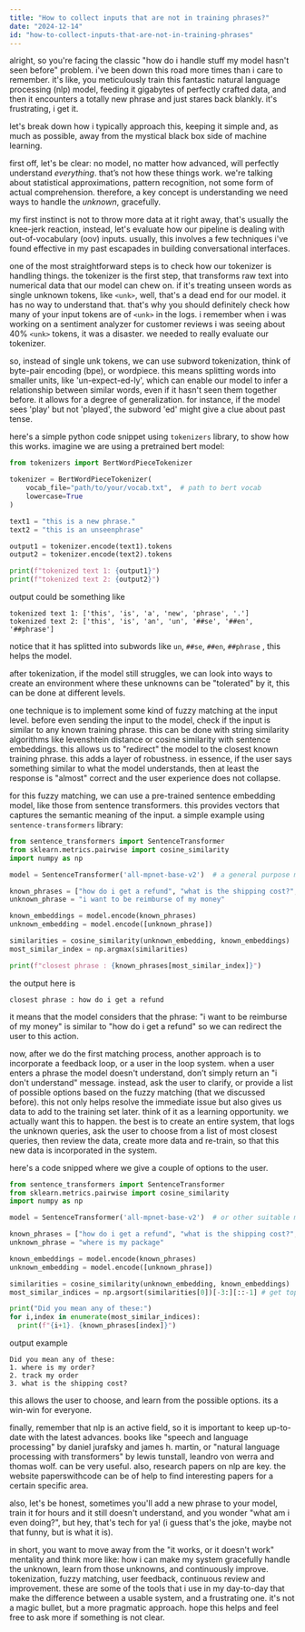 ```yaml
---
title: "How to collect inputs that are not in training phrases?"
date: "2024-12-14"
id: "how-to-collect-inputs-that-are-not-in-training-phrases"
---
```


alright, so you're facing the classic "how do i handle stuff my model hasn't seen before" problem. i've been down this road more times than i care to remember. it's like, you meticulously train this fantastic natural language processing (nlp) model, feeding it gigabytes of perfectly crafted data, and then it encounters a totally new phrase and just stares back blankly. it's frustrating, i get it.

let's break down how i typically approach this, keeping it simple and, as much as possible, away from the mystical black box side of machine learning.

first off, let's be clear: no model, no matter how advanced, will perfectly understand *everything*. that’s not how these things work. we're talking about statistical approximations, pattern recognition, not some form of actual comprehension. therefore, a key concept is understanding we need ways to handle the *unknown*, gracefully.

my first instinct is not to throw more data at it right away, that's usually the knee-jerk reaction, instead, let's evaluate how our pipeline is dealing with out-of-vocabulary (oov) inputs. usually, this involves a few techniques i've found effective in my past escapades in building conversational interfaces.

one of the most straightforward steps is to check how our tokenizer is handling things. the tokenizer is the first step, that transforms raw text into numerical data that our model can chew on. if it's treating unseen words as single unknown tokens, like `<unk>`, well, that's a dead end for our model. it has no way to understand that. that's why you should definitely check how many of your input tokens are of `<unk>` in the logs. i remember when i was working on a sentiment analyzer for customer reviews i was seeing about 40% `<unk>` tokens, it was a disaster. we needed to really evaluate our tokenizer.

so, instead of single unk tokens, we can use subword tokenization, think of byte-pair encoding (bpe), or wordpiece. this means splitting words into smaller units, like 'un-expect-ed-ly', which can enable our model to infer a relationship between similar words, even if it hasn't seen them together before. it allows for a degree of generalization. for instance, if the model sees 'play' but not 'played', the subword 'ed' might give a clue about past tense.

here's a simple python code snippet using `tokenizers` library, to show how this works. imagine we are using a pretrained bert model:

```python
from tokenizers import BertWordPieceTokenizer

tokenizer = BertWordPieceTokenizer(
    vocab_file="path/to/your/vocab.txt",  # path to bert vocab
    lowercase=True
)

text1 = "this is a new phrase."
text2 = "this is an unseenphrase"

output1 = tokenizer.encode(text1).tokens
output2 = tokenizer.encode(text2).tokens

print(f"tokenized text 1: {output1}")
print(f"tokenized text 2: {output2}")


```
output could be something like
```
tokenized text 1: ['this', 'is', 'a', 'new', 'phrase', '.']
tokenized text 2: ['this', 'is', 'an', 'un', '##se', '##en', '##phrase']
```

notice that it has splitted into subwords like `un`, `##se`, `##en`, `##phrase` , this helps the model.

after tokenization, if the model still struggles, we can look into ways to create an environment where these unknowns can be "tolerated" by it, this can be done at different levels.

one technique is to implement some kind of fuzzy matching at the input level. before even sending the input to the model, check if the input is similar to any known training phrase. this can be done with string similarity algorithms like levenshtein distance or cosine similarity with sentence embeddings. this allows us to "redirect" the model to the closest known training phrase. this adds a layer of robustness. in essence, if the user says something similar to what the model understands, then at least the response is "almost" correct and the user experience does not collapse.

for this fuzzy matching, we can use a pre-trained sentence embedding model, like those from sentence transformers. this provides vectors that captures the semantic meaning of the input. a simple example using `sentence-transformers` library:

```python
from sentence_transformers import SentenceTransformer
from sklearn.metrics.pairwise import cosine_similarity
import numpy as np

model = SentenceTransformer('all-mpnet-base-v2')  # a general purpose model

known_phrases = ["how do i get a refund", "what is the shipping cost?", "where is my order?"]
unknown_phrase = "i want to be reimburse of my money"

known_embeddings = model.encode(known_phrases)
unknown_embedding = model.encode([unknown_phrase])

similarities = cosine_similarity(unknown_embedding, known_embeddings)
most_similar_index = np.argmax(similarities)

print(f"closest phrase : {known_phrases[most_similar_index]}")

```
the output here is
```
closest phrase : how do i get a refund
```
it means that the model considers that the phrase: "i want to be reimburse of my money" is similar to "how do i get a refund" so we can redirect the user to this action.

now, after we do the first matching process, another approach is to incorporate a feedback loop, or a user in the loop system. when a user enters a phrase the model doesn't understand, don’t simply return an "i don't understand" message. instead, ask the user to clarify, or provide a list of possible options based on the fuzzy matching (that we discussed before). this not only helps resolve the immediate issue but also gives us data to add to the training set later. think of it as a learning opportunity. we actually want this to happen. the best is to create an entire system, that logs the unknown queries, ask the user to choose from a list of most closest queries, then review the data, create more data and re-train, so that this new data is incorporated in the system.

here's a code snipped where we give a couple of options to the user.

```python
from sentence_transformers import SentenceTransformer
from sklearn.metrics.pairwise import cosine_similarity
import numpy as np

model = SentenceTransformer('all-mpnet-base-v2')  # or other suitable model

known_phrases = ["how do i get a refund", "what is the shipping cost?", "where is my order?","track my order"]
unknown_phrase = "where is my package"

known_embeddings = model.encode(known_phrases)
unknown_embedding = model.encode([unknown_phrase])

similarities = cosine_similarity(unknown_embedding, known_embeddings)
most_similar_indices = np.argsort(similarities[0])[-3:][::-1] # get top 3 indices

print("Did you mean any of these:")
for i,index in enumerate(most_similar_indices):
  print(f"{i+1}. {known_phrases[index]}")
```
output example

```
Did you mean any of these:
1. where is my order?
2. track my order
3. what is the shipping cost?
```

this allows the user to choose, and learn from the possible options. its a win-win for everyone.

finally, remember that nlp is an active field, so it is important to keep up-to-date with the latest advances. books like "speech and language processing" by daniel jurafsky and james h. martin, or "natural language processing with transformers" by lewis tunstall, leandro von werra and thomas wolf. can be very useful. also, research papers on nlp are key. the website paperswithcode can be of help to find interesting papers for a certain specific area.

also, let's be honest, sometimes you'll add a new phrase to your model, train it for hours and it still doesn't understand, and you wonder "what am i even doing?", but hey, that's tech for ya! (i guess that's the joke, maybe not that funny, but is what it is).

in short, you want to move away from the "it works, or it doesn't work" mentality and think more like: how i can make my system gracefully handle the unknown, learn from those unknowns, and continuously improve. tokenization, fuzzy matching, user feedback, continuous review and improvement. these are some of the tools that i use in my day-to-day that make the difference between a usable system, and a frustrating one. it's not a magic bullet, but a more pragmatic approach. hope this helps and feel free to ask more if something is not clear.
